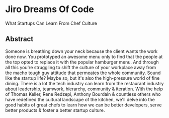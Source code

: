 # Jiro Dreams Of Code
What Startups Can Learn From Chef Culture

## Abstract

Someone is breathing down your neck because the client wants the work done now. You prototyped an awesome menu only to find that the people at the top opted to replace it with the popular hamburger menu. And through all this you're struggling to shift the culture of your workplace away from the macho tough guy attitude that permeates the whole community. Sound like the startup life? Maybe so, but it's also the high-pressure world of fine dining. There is a lot the tech industry can learn from the restaurant industry about leadership, teamwork, hierarchy, community & iteration. With the help of Thomas Keller, Rene Redzepi, Anthony Bourdain & countless others who have redefined the cultural landscape of the kitchen, we'll delve into the good habits of great chefs to learn how we can be better developers, serve better products & foster a better startup culture.
